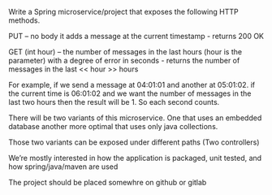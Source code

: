 Write a Spring microservice/project that exposes the following HTTP methods.


PUT – no body it adds a message at the current timestamp - returns 200 OK

GET (int hour) – the number of messages in the last hours (hour is the parameter) with a degree of error in seconds - returns the number of messages in the last << hour >> hours


For example, if we send a message at 04:01:01 and another at 05:01:02. if the current time is 06:01:02 and we want the number of messages in the last two hours then the result will be 1. So each second counts.


There will be two variants of this microservice. One that uses an embedded database another more optimal that uses only java collections.


Those two variants can be exposed under different paths (Two controllers)

We’re mostly interested in how the application is packaged, unit tested, and how spring/java/maven are used
  
  
The project should be placed somewhre on github or gitlab
